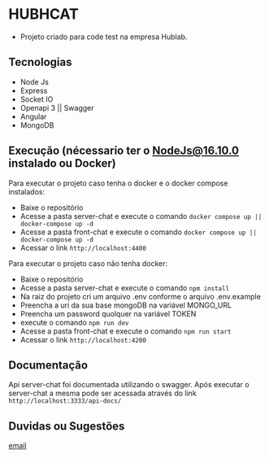 # HUBHCAT  

- Projeto criado para code test na empresa Hublab.  

## Tecnologias  

- Node Js  
- Express  
- Socket IO  
- Openapi 3 || Swagger  
- Angular  
- MongoDB

## Execução (nécessario ter o NodeJs@16.10.0 instalado ou Docker)  

Para executar o projeto caso tenha o docker e o docker compose instalados:  
- Baixe o repositório  
- Acesse a pasta server-chat e execute o comando `docker compose up || docker-compose up -d`  
- Acesse a pasta front-chat e execute o comando `docker compose up || docker-compose up -d`  
- Acessar o link `http://localhost:4400`  

Para executar o projeto caso não tenha docker:
- Baixe o repositório  
- Acesse a pasta server-chat e execute o comando `npm install`  
- Na raiz do projeto cri um arquivo .env conforme o arquivo .env.example  
- Preencha a uri da sua base mongoDB na variável MONGO_URL  
- Preencha um password quolquer na variável TOKEN
- execute o comando `npm run dev`  
- Acesse a pasta front-chat e execute o comando `npm run start`   
- Acessar o link `http://localhost:4200`  

## Documentação  

Api server-chat foi documentada utilizando o swagger. Após executar o server-chat a mesma pode ser acessada através do link `http://localhost:3333/api-docs/`  

## Duvidas ou Sugestões  

[email](mailto:gustavo93.lima@gmail.com)  
